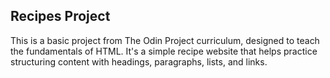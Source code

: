 ## Recipes Project

This is a basic project from The Odin Project curriculum, designed to teach the fundamentals of HTML. It's a simple recipe website that helps practice structuring content with headings, paragraphs, lists, and links.
